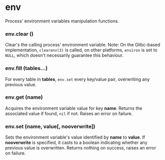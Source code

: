 # env

Process' environment variables manipulation functions.

### env.clear ()

Clear's the calling process' environment variable.
Note: On the Glibc-based implementation, `clearenv(3)` is called,
on other platforms, `environ` is set to `NULL`, which doesn't necessarily
guarantee this behaviour.

### env.fill (tables...)

For every table in **tables**, `env.set` every key/value pair, overwriting any previous value.

### env.get (name)

Acquires the environment variable value for key **name**.
Returns the associated value if found, `nil` if not. Raises an error on failure.

### env.set (name, value[, nooverwrite])

Sets the environment variable's value identified by **name** to **value**.
If **nooverwrite** is specified, it casts to a boolean indicating whether any previous value is overwritten.
Returns nothing on success, raises an error on failure.


